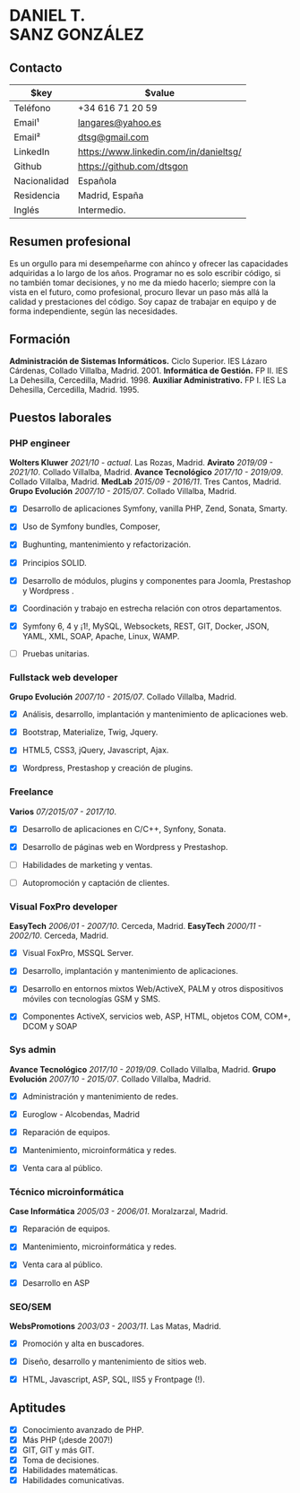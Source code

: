 # DANIEL T.<br>SANZ GONZÁLEZ

## Contacto
$key | $value
-|-
Teléfono | +34 616 71 20 59
Email¹ | langares@yahoo.es
Email² | dtsg@gmail.com
LinkedIn | https://www.linkedin.com/in/danieltsg/
Github | https://github.com/dtsgon
Nacionalidad | Española
Residencia | Madrid, España
Inglés | Intermedio.

 
## Resumen profesional

Es un orgullo para mi desempeñarme con ahínco y ofrecer las capacidades adquiridas a lo largo de los años.
Programar no es solo escribir código, si no también tomar decisiones, y no me da miedo hacerlo; siempre con la vista en el futuro, como profesional, procuro llevar un paso más allá la calidad y prestaciones del código.
Soy capaz de trabajar en equipo y de forma independiente, según las necesidades.


## Formación

**Administración de Sistemas Informáticos.** Ciclo Superior. IES Lázaro Cárdenas, Collado Villalba, Madrid. 2001.
**Informática de Gestión.** FP II. IES La Dehesilla, Cercedilla, Madrid. 1998.
**Auxiliar Administrativo.** FP I. IES La Dehesilla, Cercedilla, Madrid. 1995.


## Puestos laborales

### PHP engineer

**Wolters Kluwer** *2021/10 - actual*. Las Rozas, Madrid.
**Avirato** *2019/09 - 2021/10*. Collado Villalba, Madrid.
**Avance Tecnológico** *2017/10 - 2019/09*. Collado Villalba, Madrid.
**MedLab** *2015/09 - 2016/11*. Tres Cantos, Madrid.
**Grupo Evolución** *2007/10 - 2015/07*. Collado Villalba, Madrid.
- [x] Desarrollo de aplicaciones Symfony, vanilla PHP, Zend, Sonata, Smarty.
- [x] Uso de Symfony bundles, Composer, 
- [x] Bughunting, mantenimiento y refactorización.
- [x] Principios SOLID.
- [x] Desarrollo de módulos, plugins y componentes para Joomla, Prestashop y Wordpress .
- [x] Coordinación y trabajo en estrecha relación con otros departamentos.
- [x] Symfony 6, 4 y ¡1!, MySQL, Websockets, REST, GIT, Docker, JSON, YAML, XML, SOAP, Apache, Linux, WAMP.
- [ ] Pruebas unitarias.


### Fullstack web developer

**Grupo Evolución** *2007/10 - 2015/07*. Collado Villalba, Madrid.
- [x] Análisis, desarrollo, implantación y mantenimiento de aplicaciones web.
- [x] Bootstrap, Materialize, Twig, Jquery.
- [x] HTML5, CSS3, jQuery, Javascript, Ajax.
- [x] Wordpress, Prestashop y creación de plugins.


### Freelance

**Varios** *07/2015/07 - 2017/10*.
- [x] Desarrollo de aplicaciones en C/C++, Synfony, Sonata.
- [x] Desarrollo de páginas web en Wordpress y Prestashop.
- [ ] Habilidades de marketing y ventas.
- [ ] Autopromoción y captación de clientes.
 

### Visual FoxPro developer

**EasyTech** *2006/01 - 2007/10*. Cerceda, Madrid.
**EasyTech** *2000/11 - 2002/10*. Cerceda, Madrid.
- [x] Visual FoxPro, MSSQL Server.
- [x] Desarrollo, implantación y mantenimiento de aplicaciones.
- [x] Desarrollo en entornos mixtos Web/ActiveX, PALM y otros dispositivos móviles con tecnologías GSM y SMS.
- [x] Componentes ActiveX, servicios web, ASP, HTML, objetos COM, COM+, DCOM y SOAP
 

### Sys admin

**Avance Tecnológico** *2017/10 - 2019/09*. Collado Villalba, Madrid.
**Grupo Evolución** *2007/10 - 2015/07*. Collado Villalba, Madrid.
- [x] Administración y mantenimiento de redes.
- [x] Euroglow - Alcobendas, Madrid
- [x] Reparación de equipos.
- [x] Mantenimiento, microinformática y redes.
- [x] Venta cara al público.


### Técnico microinformática

**Case Informática** *2005/03 - 2006/01*. Moralzarzal, Madrid.
- [x] Reparación de equipos.
- [x] Mantenimiento, microinformática y redes.
- [x] Venta cara al público.
- [x] Desarrollo en ASP
 

### SEO/SEM

**WebsPromotions** *2003/03 - 2003/11*. Las Matas, Madrid.
- [x] Promoción y alta en buscadores.
- [x] Diseño, desarrollo y mantenimiento de sitios web.
- [x] HTML, Javascript, ASP, SQL, IIS5 y Frontpage (!).


## Aptitudes

- [x] Conocimiento avanzado de PHP.
- [x] Más PHP (¡desde 2007!)
- [x] GIT, GIT y más GIT.
- [x] Toma de decisiones.
- [x] Habilidades matemáticas.
- [x] Habilidades comunicativas.